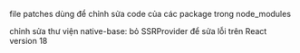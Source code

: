 file patches dùng để chỉnh sửa code của các package trong node_modules

chỉnh sửa thư viện native-base: bỏ SSRProvider để sửa lỗi trên React version 18
